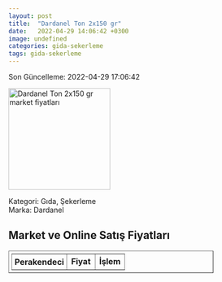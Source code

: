 ```yaml
---
layout: post
title:  "Dardanel Ton 2x150 gr"
date:   2022-04-29 14:06:42 +0300
image: undefined
categories: gida-sekerleme
tags: gida-sekerleme
---
```


Son Güncelleme: 2022-04-29 17:06:42

<img src="undefined" width="200" alt="Dardanel Ton 2x150 gr market fiyatları" />

Kategori: Gıda, Şekerleme
<br />
Marka: Dardanel

<h2>Market ve Online Satış Fiyatları</h2>

<table border="1" style="padding: 5px;width:80%;">
  <tr>
    <td style="padding: 5px;"><strong>Perakendeci</strong></td>
    <td><strong>Fiyat</strong></td>
    <td><strong>İşlem</strong></td>
  </tr>
  
</table>
